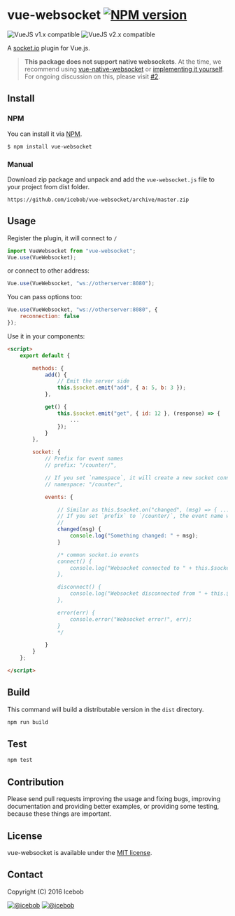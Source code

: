# vue-websocket [![NPM version](https://img.shields.io/npm/v/vue-websocket.svg)](https://www.npmjs.com/package/vue-websocket)
![VueJS v1.x compatible](https://img.shields.io/badge/vue%201.x-compatible-green.svg)
![VueJS v2.x compatible](https://img.shields.io/badge/vue%202.x-compatible-green.svg)

A [socket.io](https://socket.io) plugin for Vue.js.

> **This package does not support native websockets**. At the time, we recommend using [vue-native-websocket](https://github.com/nathantsoi/vue-native-websocket) or [implementing it yourself](https://alligator.io/vuejs/vue-socketio/). For ongoing discussion on this, please visit [#2](https://github.com/icebob/vue-websocket/issues/2).

## Install
### NPM
You can install it via [NPM](http://npmjs.org/).
```
$ npm install vue-websocket
```
### Manual
Download zip package and unpack and add the `vue-websocket.js` file to your project from dist folder.
```
https://github.com/icebob/vue-websocket/archive/master.zip
```

## Usage
Register the plugin, it will connect to `/`
```js
import VueWebsocket from "vue-websocket";
Vue.use(VueWebsocket);
```
or connect to other address:
```js
Vue.use(VueWebsocket, "ws://otherserver:8080");
```
You can pass options too:
```js
Vue.use(VueWebsocket, "ws://otherserver:8080", {
	reconnection: false
});
```


Use it in your components:
```html
<script>
	export default {

		methods: {
			add() {
		  		// Emit the server side
		  		this.$socket.emit("add", { a: 5, b: 3 });
			},

			get() {
		  		this.$socket.emit("get", { id: 12 }, (response) => {
					...
				});
			}
		},

		socket: {
			// Prefix for event names
			// prefix: "/counter/",

			// If you set `namespace`, it will create a new socket connection to the namespace instead of `/`
			// namespace: "/counter",

			events: {

				// Similar as this.$socket.on("changed", (msg) => { ... });
				// If you set `prefix` to `/counter/`, the event name will be `/counter/changed`
				//
				changed(msg) {
					console.log("Something changed: " + msg);
				}

				/* common socket.io events
				connect() {
					console.log("Websocket connected to " + this.$socket.nsp);
				},

				disconnect() {
					console.log("Websocket disconnected from " + this.$socket.nsp);
				},

				error(err) {
					console.error("Websocket error!", err);
				}
				*/

			}
		}
	};

</script>
```

## Build
This command will build a distributable version in the `dist` directory.
```bash
npm run build
```

## Test
```bash
npm test
```

## Contribution
Please send pull requests improving the usage and fixing bugs, improving documentation and providing better examples, or providing some testing, because these things are important.

## License
vue-websocket is available under the [MIT license](https://tldrlegal.com/license/mit-license).

## Contact

Copyright (C) 2016 Icebob

[![@icebob](https://img.shields.io/badge/github-icebob-green.svg)](https://github.com/icebob) [![@icebob](https://img.shields.io/badge/twitter-Icebobcsi-blue.svg)](https://twitter.com/Icebobcsi)

